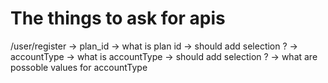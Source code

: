 # The things to ask for apis
/user/register -> plan_id -> what is plan id -> should add selection ? 
					-> accountType -> what is accountType -> should add selection ? -> what are possoble values for accountType
